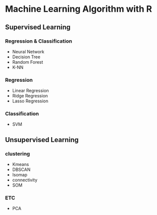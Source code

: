 # Machine Learning Algorithm with R

## Supervised Learning

### Regression & Classification

- Neural Network
- Decision Tree
- Random Forest
- K-NN

### Regression

- Linear Regression
- Ridge Regression
- Lasso Regression

### Classification

- SVM

## Unsupervised Learning

### clustering

- Kmeans
- DBSCAN
- Isomap
- connectivity
- SOM

### ETC
- PCA
